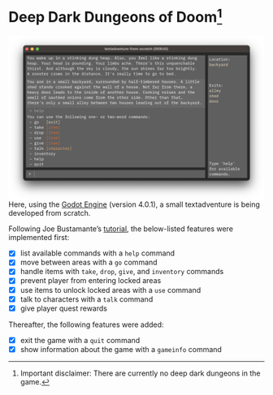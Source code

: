 # Deep Dark Dungeons of Doom[^1]

<img src="walkthrough/screen_game.png" align="right" height="325"/>

Here, using the [Godot Engine](https://github.com/godotengine) (version 4.0.1), a small textadventure is being developed from scratch.

Following Joe Bustamante’s [tutorial](https://github.com/josephmbustamante/godot-text-adventure-tutorial), the below-listed features were implemented first:

- [x] list available commands with a `help` command
- [x] move between areas with a `go` command
- [x] handle items with `take`, `drop`, `give`, and `inventory` commands
- [x] prevent player from entering locked areas
- [x] use items to unlock locked areas with a `use` command
- [x] talk to characters with a `talk` command
- [x] give player quest rewards

Thereafter, the following features were added:
- [x] exit the game with a `quit` command
- [x] show information about the game with a `gameinfo` command

[^1]: Important disclaimer: There are currently no deep dark dungeons in the game.
